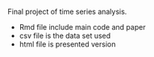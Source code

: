 Final project of time series analysis. 

- Rmd file include main code and paper
- csv file is the data set used
- html file is presented version
